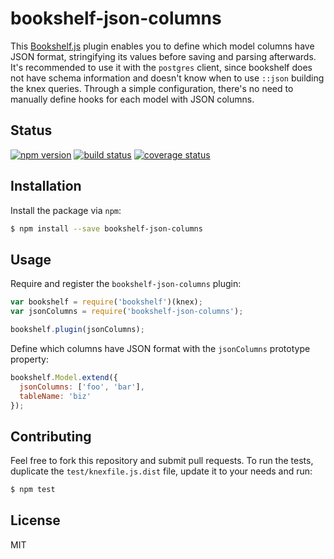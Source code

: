 # bookshelf-json-columns

This [Bookshelf.js](https://github.com/tgriesser/bookshelf) plugin enables you to define which model columns have JSON format, stringifying its values before saving and parsing afterwards. It's recommended to use it with the `postgres` client, since bookshelf does not have schema information and doesn't know when to use `::json` building the knex queries. Through a simple configuration, there's no need to manually define hooks for each model with JSON columns.

## Status

[![npm version][npm-image]][npm-url] [![build status][travis-image]][travis-url] [![coverage status][coveralls-image]][coveralls-url]

## Installation

Install the package via `npm`:

```sh
$ npm install --save bookshelf-json-columns
```

## Usage

Require and register the `bookshelf-json-columns` plugin:

```js
var bookshelf = require('bookshelf')(knex);
var jsonColumns = require('bookshelf-json-columns');

bookshelf.plugin(jsonColumns);
```

Define which columns have JSON format with the `jsonColumns` prototype property:

```js
bookshelf.Model.extend({
  jsonColumns: ['foo', 'bar'],
  tableName: 'biz'
});
```

## Contributing

Feel free to fork this repository and submit pull requests. To run the tests, duplicate the `test/knexfile.js.dist` file, update it to your needs and run:

```sh
$ npm test
```

## License

MIT

[coveralls-image]: https://coveralls.io/repos/github/seegno/bookshelf-json-columns/badge.svg?branch=master
[coveralls-url]: https://coveralls.io/github/seegno/bookshelf-json-columns?branch=master
[npm-image]: https://img.shields.io/npm/v/bookshelf-json-columns.svg?style=flat-square
[npm-url]: https://npmjs.org/package/bookshelf-json-columns
[travis-image]: https://img.shields.io/travis/seegno/bookshelf-json-columns.svg?style=flat-square
[travis-url]: https://travis-ci.org/seegno/bookshelf-json-columns
